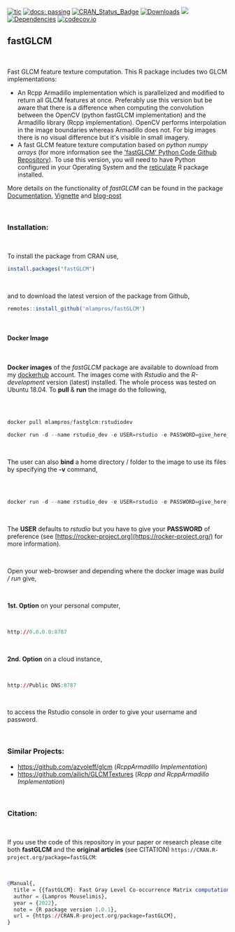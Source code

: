
[![tic](https://github.com/mlampros/fastGLCM/workflows/tic/badge.svg?branch=master)](https://github.com/mlampros/fastGLCM/actions)
[![docs: passing](https://img.shields.io/badge/docs-passing-success.svg)](https://mlampros.github.io/fastGLCM/reference/index.html)
[![CRAN_Status_Badge](http://www.r-pkg.org/badges/version/fastGLCM)](http://cran.r-project.org/package=fastGLCM)
[![Downloads](http://cranlogs.r-pkg.org/badges/grand-total/fastGLCM?color=blue)](http://www.r-pkg.org/pkg/fastGLCM)
[![](https://img.shields.io/docker/automated/mlampros/fastglcm.svg)](https://hub.docker.com/r/mlampros/fastglcm)
[![Dependencies](https://tinyverse.netlify.com/badge/fastGLCM)](https://cran.r-project.org/package=fastGLCM)
[![codecov.io](https://codecov.io/github/mlampros/fastGLCM/coverage.svg?branch=master)](https://codecov.io/github/mlampros/fastGLCM?branch=master)


## fastGLCM

<br>

Fast GLCM feature texture computation. This R package includes two GLCM implementations: 

* An Rcpp Armadillo implementation which is parallelized and modified to return all GLCM features at once. Preferably use this version but be aware that there is a difference when computing the convolution between the OpenCV (python fastGLCM implementation) and the Armadillo library (Rcpp implementation). OpenCV performs interpolation in the image boundaries whereas Armadillo does not. For big images there is no visual difference but it's visible in small imagery.
* A fast GLCM feature texture computation based on *python numpy arrays* (for more information see the ['fastGLCM' Python Code Github Repository](https://github.com/tzm030329/GLCM)). To use this version, you will need to have Python configured in your Operating System and the [reticulate](https://github.com/rstudio/reticulate) R package installed.

More details on the functionality of *fastGLCM* can be found in the package [Documentation](https://mlampros.github.io/fastGLCM/reference/index.html), [Vignette](https://mlampros.github.io/fastGLCM/articles/fastGLCM_Functionality.html) and [blog-post](http://mlampros.github.io/2022/08/16/gray_level_co_occurrence_matrix/)

<br>

### Installation:

<br>

To install the package from CRAN use, 

```R
install.packages("fastGLCM")

```
<br>

and to download the latest version of the package from Github,

```R
remotes::install_github('mlampros/fastGLCM')

```

<br>

#### **Docker Image**

<br>

**Docker images** of the *fastGLCM* package are available to download from my [dockerhub](https://hub.docker.com/r/mlampros/fastglcm) account. The images come with *Rstudio* and the *R-development* version (latest) installed. The whole process was tested on Ubuntu 18.04. To **pull** & **run** the image do the following,

<br>

```R

docker pull mlampros/fastglcm:rstudiodev

docker run -d --name rstudio_dev -e USER=rstudio -e PASSWORD=give_here_your_password --rm -p 8787:8787 mlampros/fastglcm:rstudiodev

```

<br>

The user can also **bind** a home directory / folder to the image to use its files by specifying the **-v** command,

<br>

```R

docker run -d --name rstudio_dev -e USER=rstudio -e PASSWORD=give_here_your_password --rm -p 8787:8787 -v /home/YOUR_DIR:/home/rstudio/YOUR_DIR mlampros/fastglcm:rstudiodev


```

<br>

The **USER** defaults to *rstudio* but you have to give your **PASSWORD** of preference (see [https://rocker-project.org](https://rocker-project.org/) for more information).

<br>

Open your web-browser and depending where the docker image was *build / run* give, 

<br>

**1st. Option** on your personal computer,

<br>

```R
http://0.0.0.0:8787 

```

<br>

**2nd. Option** on a cloud instance, 

<br>

```R
http://Public DNS:8787

```

<br>

to access the Rstudio console in order to give your username and password.

<br>

### **Similar Projects:**

* https://github.com/azvoleff/glcm  (*RcppArmadillo Implementation*)
* https://github.com/ailich/GLCMTextures  (*Rcpp and RcppArmadillo Implementation*)

<br>

### Citation:

<br>

If you use the code of this repository in your paper or research please cite both **fastGLCM** and the **original articles** (see CITATION) `https://CRAN.R-project.org/package=fastGLCM`:

<br>

```R
@Manual{,
  title = {{fastGLCM}: Fast Gray Level Co-occurrence Matrix computation (GLCM) using R},
  author = {Lampros Mouselimis},
  year = {2022},
  note = {R package version 1.0.1},
  url = {https://CRAN.R-project.org/package=fastGLCM},
}
```

<br>
